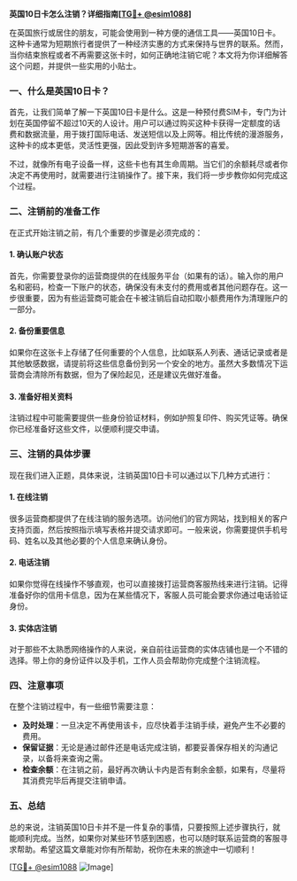 **英国10日卡怎么注销？详细指南[[TG💪+ @esim1088](https://t.me/s/esim1088)]**

在英国旅行或居住的朋友，可能会使用到一种方便的通信工具——英国10日卡。这种卡通常为短期旅行者提供了一种经济实惠的方式来保持与世界的联系。然而，当你结束旅程或者不再需要这张卡时，如何正确地注销它呢？本文将为你详细解答这个问题，并提供一些实用的小贴士。

### 一、什么是英国10日卡？

首先，让我们简单了解一下英国10日卡是什么。这是一种预付费SIM卡，专门为计划在英国停留不超过10天的人设计。用户可以通过购买这种卡获得一定额度的话费和数据流量，用于拨打国际电话、发送短信以及上网等。相比传统的漫游服务，这种卡的成本更低，灵活性更强，因此受到许多短期游客的喜爱。

不过，就像所有电子设备一样，这些卡也有其生命周期。当它们的余额耗尽或者你决定不再使用时，就需要进行注销操作了。接下来，我们将一步步教你如何完成这个过程。

### 二、注销前的准备工作

在正式开始注销之前，有几个重要的步骤是必须完成的：

#### 1. 确认账户状态
首先，你需要登录你的运营商提供的在线服务平台（如果有的话）。输入你的用户名和密码，检查一下账户的状态，确保没有未支付的费用或者其他问题存在。这一步很重要，因为有些运营商可能会在卡被注销后自动扣取小额费用作为清理账户的一部分。

#### 2. 备份重要信息
如果你在这张卡上存储了任何重要的个人信息，比如联系人列表、通话记录或者是其他敏感数据，请提前将这些信息备份到另一个安全的地方。虽然大多数情况下运营商会清除所有数据，但为了保险起见，还是建议先做好准备。

#### 3. 准备好相关资料
注销过程中可能需要提供一些身份验证材料，例如护照复印件、购买凭证等。确保你已经准备好这些文件，以便顺利提交申请。

### 三、注销的具体步骤

现在我们进入正题，具体来说，注销英国10日卡可以通过以下几种方式进行：

#### 1. 在线注销
很多运营商都提供了在线注销的服务选项。访问他们的官方网站，找到相关的客户支持页面，然后按照指示填写表格并提交请求即可。一般来说，你需要提供手机号码、姓名以及其他必要的个人信息来确认身份。

#### 2. 电话注销
如果你觉得在线操作不够直观，也可以直接拨打运营商客服热线来进行注销。记得准备好你的信用卡信息，因为在某些情况下，客服人员可能会要求你通过电话验证身份。

#### 3. 实体店注销
对于那些不太熟悉网络操作的人来说，亲自前往运营商的实体店铺也是一个不错的选择。带上你的身份证件以及手机，工作人员会帮助你完成整个注销流程。

### 四、注意事项

在整个注销过程中，有一些细节需要注意：

- **及时处理**：一旦决定不再使用该卡，应尽快着手注销手续，避免产生不必要的费用。
- **保留证据**：无论是通过邮件还是电话完成注销，都要妥善保存相关的沟通记录，以备将来查询之需。
- **检查余额**：在注销之前，最好再次确认卡内是否有剩余金额，如果有，尽量将其消费完毕后再提交注销申请。

### 五、总结

总的来说，注销英国10日卡并不是一件复杂的事情，只要按照上述步骤执行，就能顺利完成。当然，如果你对某些环节感到困惑，也可以随时联系运营商的客服寻求帮助。希望这篇文章能对你有所帮助，祝你在未来的旅途中一切顺利！

[[TG💪+ @esim1088](https://t.me/s/esim1088) ![Image](https://i.postimg.cc/4NQfJmqS/Snipaste-2025-05-13-00-14-12.png)]